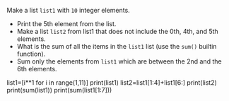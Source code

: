 Make a list `list1` with `10` integer elements.
- Print the 5th element from the list.
- Make a list `list2` from list1 that does not include the 0th, 4th, and 5th elements.
- What is the sum of all the items in the `list1` list (use the `sum()` builtin function).
- Sum only the elements from `list1` which are between the 2nd and the 6th elements.

list1=[i**1 for i in range(1,11)]
print(list1)
list2=list1[1:4]+list1[6:]
print(list2)
print(sum(list1))
print(sum(list1[1:7]))
